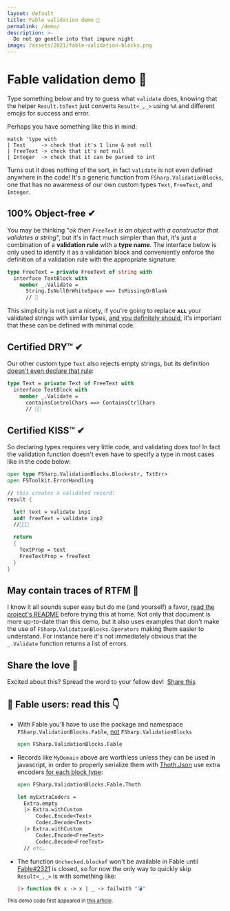 ```yaml
---
layout: default
title: Fable validation demo 💙
permalink: /demo/
description: >-
  Do not go gentle into that impure night
image: /assets/2021/fable-validation-blocks.png
---
```


# Fable validation demo 💙

Type something below and try to guess what `validate` does, knowing that the helper `Result.toText` just converts `Result<_,_>` using `%A` and different emojis for success and error.
<div class="object-container">
    <object type="text/html" data="https://validation-blocks-fable.herokuapp.com/"></object>
</div>

Perhaps you have something like this in mind:

```
match 'type with
| Text     -> check that it's 1 line & not null
| FreeText -> check that it's not null
| Integer  -> check that it can be parsed to int
```

Turns out it does nothing of the sort, in fact `validate` is not even defined anywhere in the code! It's a generic function from `FSharp.ValidationBlocks`, one that has no awareness of our own custom types `Text`, `FreeText`, and `Integer`.

## 100% Object-free ✔

You may be thinking "*ok then `FreeText` is an object with a constructor that validates a string*", but it's in fact much simpler than that, it's just a combination of a **validation rule** with a **type name**. The interface below is only used to identify it as a validation block and conveniently enforce the definition of a validation rule with the appropriate signature:

```fsharp
type FreeText = private FreeText of string with
  interface TextBlock with
    member _.Validate =
      String.IsNullOrWhiteSpace ==> IsMissingOrBlank
      // 🤯
```

This simplicity is not just a nicety, if you're going to replace **ᴀʟʟ** your validated strings with similar types, [and you definitely should](https://impure.fun/fun/2020/03/04/these-arent-the-types/), it's important that these can be defined with minimal code.

## Certified DRY™ ✔

Our other custom type `Text` also rejects empty strings, but its definition <u>doesn't even declare that rule</u>:

```fsharp
type Text = private Text of FreeText with
  interface TextBlock with
    member _.Validate =
      containsControlChars ==> ContainsCtrlChars
      // 🤯🤯
```

## Certified KISS™ ✔

So declaring types requires very little code, and validating does too! In fact the validation function doesn't even have to specify a type in most cases like in the code below:

```fsharp
open type FSharp.ValidationBlocks.Block<str, TxtErr>
open FSToolkit.ErrorHandling

// this creates a validated record:
result {

  let! text = validate inp1
  and! freeText = validate inp2
  //🤯🤯🤯

  return
  {
    TextProp = text
    FreeTextProp = freeText
  }
}
```

## May contain traces of RTFM 📖

I know it all sounds super easy but do me (and yourself) a favor, [read the project's README](https://github.com/lfr/FSharp.ValidationBlocks) before trying this at home. Not only that document is more up-to-date than this demo, but it also uses examples that don't make the use of `FSharp.ValidationBlocks.Operators` making them easier to understand. For instance here it's not immediately obvious that the `_.Validate` function returns a list of errors.

## Share the love 💙

Excited about this? Spread the word to your fellow dev!&nbsp;
<a class="twitter-share-button"
  href="https://twitter.com/intent/tweet"
  data-url="https://impure.fun/FSharp.ValidationBlocks/demo/"
  data-related="luislikeIewis"
  data-size="large">
  Share this
</a>

## 🚨 Fable users: read this 👇

* With Fable you'll have to use the package and namespace `FSharp.ValidationBlocks.Fable`, <u>not</u> `FSharp.ValidationBlocks`
  ```fsharp
  open FSharp.ValidationBlocks.Fable
  ```
* Records like `MyDomain` above are worthless unless they can be used in javascript, in order to properly serialize them with [Thoth.Json](https://thoth-org.github.io/Thoth.Json/) use extra encoders <u>for each block type</u>:
  ```fsharp
  open FSharp.ValidationBlocks.Fable.Thoth

  let myExtraCoders =
    Extra.empty
    |> Extra.withCustom
        Codec.Encode<Text>
        Codec.Decode<Text>
    |> Extra.withCustom
        Codec.Encode<FreeText>
        Codec.Decode<FreeText>
    // etc…
  ```

<a id="Unchecked.blockof" />

* The function `Unchecked.blockof` won't be available in Fable until [Fable#2321](https://github.com/fable-compiler/Fable/issues/2321) is closed, so for now the only way to quickly skip `Result<_,_>` is with something like:
  ```fsharp
  |> function Ok x -> x | _ -> failwith "💣"
  ```

<small>This demo code first appeared in [this article]().</small>